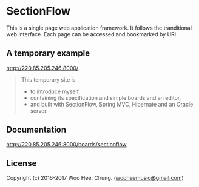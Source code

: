# SectionFlow
This is a single page web application framework. It follows the tranditional web interface. Each page can be accessed and bookmarked by URI.

## A temporary example
http://220.85.205.246:8000/ 
>This temporary site is
>* to introduce myself, 
>* containing its specification and simple boards and an editor,
>* and built with SectionFlow, Spring MVC, Hibernate and an Oracle server.

## Documentation
http://220.85.205.246:8000/boards/sectionflow

## License
Copyright (c) 2016-2017 Woo Hee, Chung. (wooheemusic@gmail.com)
